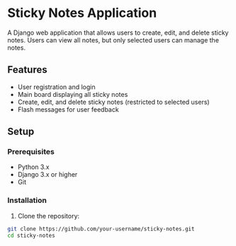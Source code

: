 # Sticky Notes Application

A Django web application that allows users to create, edit, and delete sticky notes. Users can view all notes, but only selected users can manage the notes.

## Features

- User registration and login
- Main board displaying all sticky notes
- Create, edit, and delete sticky notes (restricted to selected users)
- Flash messages for user feedback

## Setup

### Prerequisites

- Python 3.x
- Django 3.x or higher
- Git

### Installation

1. Clone the repository:

```bash
git clone https://github.com/your-username/sticky-notes.git
cd sticky-notes
